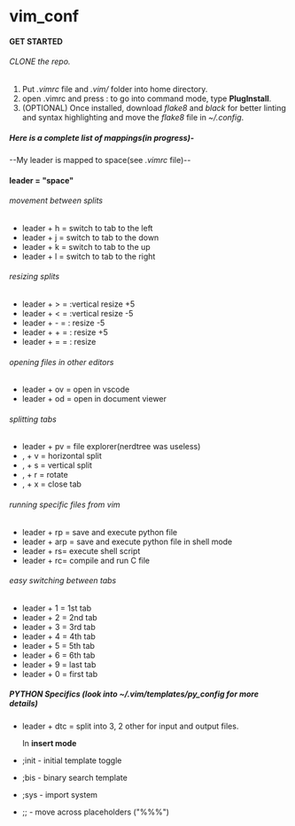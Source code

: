 # vim_conf

#### GET STARTED

###### CLONE the repo. 

1. Put *.vimrc* file and *.vim/* folder into home directory.
1. open .vimrc and press : to go into command mode, type **PlugInstall**.
1. (OPTIONAL) Once installed, download *flake8* and *black* for better linting and syntax highlighting and move the *flake8* file in *~/.config*.

##### Here is a complete list of mappings(in progress)-

--My leader is mapped to space(see *.vimrc* file)--

#### leader = "space"

###### movement between splits
* leader + h = switch to tab to the left
* leader + j = switch to tab to the down
* leader + k = switch to tab to the up
* leader + l = switch to tab to the right

###### resizing splits
* leader + > = :vertical resize +5
* leader + < = :vertical resize -5
* leader + - = : resize -5
* leader + + = : resize +5
* leader + = = : resize

###### opening files in other editors
* leader + ov = open in vscode
* leader + od = open in document viewer

###### splitting tabs
* leader + pv = file explorer(nerdtree was useless)
* , + v = horizontal split
* , + s = vertical split
* , + r = rotate 
* , + x = close tab

###### running specific files from vim
* leader + rp = save and execute python file
* leader + arp = save and execute python file in shell mode
* leader + rs= execute shell script
* leader + rc= compile and run C file

###### easy switching between tabs
* leader + 1 = 1st tab
* leader + 2 = 2nd tab
* leader + 3 = 3rd tab
* leader + 4 = 4th tab
* leader + 5 = 5th tab
* leader + 6 = 6th tab
* leader + 9 = last tab
* leader + 0 = first tab

##### PYTHON Specifics (look into *~/.vim/templates/py_config* for more details)
* leader + dtc = split into 3, 2 other for input and output files.

  In **insert mode**
* ;init - initial template toggle
* ;bis - binary search template
* ;sys - import system
* ;; - move across placeholders ("%%%")
